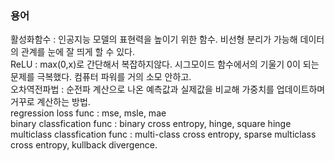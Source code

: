 ### 용어 

활성화함수 : 인공지능 모델의 표현력을 높이기 위한 함수. 비선형 분리가 가능해 데이터의 관계를 눈에 잘 띄게 할 수 있다.  
ReLU : max(0,x)로 간단해서 복잡하지않다. 시그모이드 함수에서의 기울기 0이 되는 문제를 극복했다. 컴퓨터 파워를 거의 소모 안하고.   
오차역전파법 : 순전파 계산으로 나온 예측값과 실제값을 비교해 가중치를 업데이트하며 거꾸로 계산하는 방법.  
regression loss func : mse, msle, mae   
binary classfication func : binary cross entropy, hinge, square hinge   
multiclass classfication func : multi-class cross entropy, sparse multiclass cross entropy, kullback divergence.  
